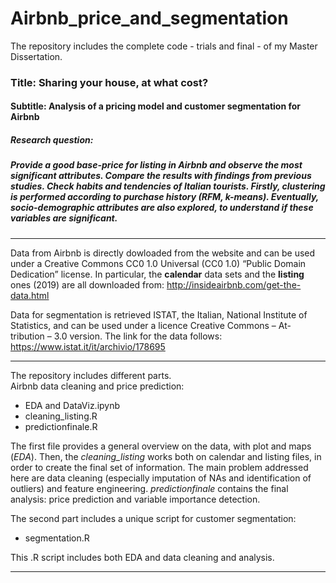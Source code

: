 # Airbnb_price_and_segmentation

The repository includes the complete code - trials and final - of my Master Dissertation.

### Title: Sharing your house, at what  cost?
#### Subtitle: Analysis of a pricing model and customer segmentation for Airbnb

##### Research question:  
##### Provide a good base-price for listing in Airbnb and observe the most significant attributes. Compare the results with findings from previous studies. Check habits and tendencies of Italian tourists. Firstly, clustering is performed according to purchase history (RFM, k-means). Eventually, socio-demographic attributes are also explored, to understand if these variables are significant. 

***

Data from Airbnb is directly dowloaded from the website and can be used under a Creative Commons CC0 1.0 Universal (CC0 1.0) “Public Domain Dedication” license. In particular, the **calendar** data sets and the **listing** ones (2019) are all downloaded from:
<http://insideairbnb.com/get-the-data.html>


Data for segmentation is retrieved ISTAT, the Italian, National Institute of Statistics, and can be used under a licence Creative Commons – At- tribution – 3.0 version. The link for the data follows: 
<https://www.istat.it/it/archivio/178695>

***

The repository includes different parts.  
Airbnb data cleaning and price prediction:  
* EDA and DataViz.ipynb
* cleaning_listing.R
* predictionfinale.R  

The first file provides a general overview on the data, with plot and maps (*EDA*). Then, the *cleaning_listing* works both on calendar and listing files, in order to create the final set of information. The main problem addressed here are data cleaning (especially imputation of NAs and identification of outliers) and feature engineering. *predictionfinale* contains the final analysis: price prediction and variable importance detection.


The second part includes a unique script for customer segmentation:  
* segmentation.R  

This .R script includes both EDA and data cleaning and analysis.
***
